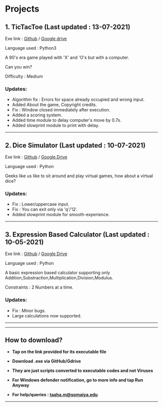 
# Projects


## 1. TicTacToe (Last updated : 13-07-2021)

Exe link : [Github](https://github.com/taaaahahaha/exe/blob/7d3ad6231ca5dab3594db8c974ad54b2f442bf62/TicTacToe/TicTacToe.exe) / [Google drive](https://drive.google.com/file/d/1BMqRJfgT4-fqPxP4RgKhqElZUCYP0GyP/view?usp=sharing)

Language used : Python3

A 90's era game played with 'X' and 'O's but with a computer.

Can you win?

Difficulty : Medium 

### Updates:

- Algorithm fix : Errors for space already occupied and wrong input.
- Added About the game, Copyright credits.
- Fix : Window closed immediately after execution.
- Added a scoring system.
- Added time module to delay computer's move by 0.7s.
- Added slowprint module to print with delay.

<hr />

## 2. Dice Simulator (Last updated : 10-07-2021)

Exe link : [Github](https://github.com/taaaahahaha/exe/blob/e2cb6e57c4c59962aff2ebf81d9b27f1d3a8aaf3/DiceSimulator/DiceSimulator.exe) / [Google Drive](https://drive.google.com/file/d/1Mwp7Zo8-VYc7so0ZuCFL8_aGmJUCM1r3/view?usp=sharing)

Language used : Python

Geeks like us like to sit around and play virtual games, how about a virtual dice?

### Updates:

- Fix : Lower/uppercase input.
- Fix : You can exit only via 'q'/'Q'.
- Added slowprint module for smooth-experience.

<hr />

## 3. Expression Based Calculator (Last updated : 10-05-2021)

Exe link : [Github](https://github.com/taaaahahaha/exe/blob/72968496dc1a0ad8f5d23fa376c25f3686e34ce4/ExpCalci/ExpCalci.exe) / [Google Drive](https://drive.google.com/file/d/1Sbm2LvtFsRfzxup4kHjFM0O0TIl5bpmA/view?usp=sharing)

Language used : Python

A basic expression based calculator supporting only Addition,Substraction,Multiplication,Division,Modulus.

Constraints : 2 Numbers at a time.

### Updates:

- Fix : Minor bugs.
- Large calculations now supported.

<hr />


















<hr />

## How to download?

- __Tap on the link provided for its executable file__

- __Download .exe via GitHub/Gdrive__

- __They are just scripts converted to executable codes and not Viruses__

- __For Windows defender notification, go to more info and tap Run Anyway__

- __For help/queries : [taaha.m@somaiya.edu](mailto:taaha.m@somaiya.edu)__



<hr />


